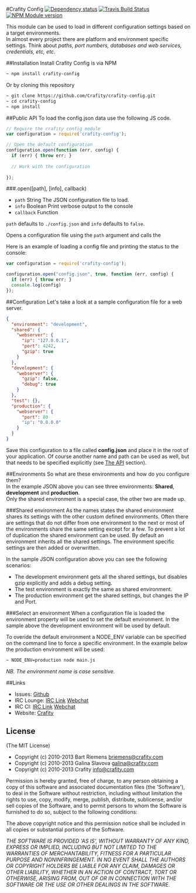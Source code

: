 #Crafity Config [![Dependency status](https://david-dm.org/crafity/crafity-config.png)](https://david-dm.org/crafity/crafity-config) [![Travis Build Status](https://travis-ci.org/Crafity/crafity-config.png?branch=master)](https://travis-ci.org/Crafity/crafity-config) [![NPM Module version](https://badge.fury.io/js/crafity-config.png)](http://badge.fury.io/js/crafity-config)  

This module can be used to load in different configuration settings based on a target environments.  
In almost every project there are platform and environment specific settings. Think about *paths, port numbers, databases and web services, credentials, etc, etc*.  

##Installation
Install Crafity Config is via NPM

```sh
~ npm install crafity-config
```

Or by cloning this repository

```sh
~ git clone https://github.com/Crafity/crafity-config.git
~ cd crafity-config
~ npm install
```

##Public API
To load the config.json data use the following JS code. 

```js
// Require the crafity config module
var configuration = require('crafity-config');

// Open the default configuration
configuration.open(function (err, config) {
  if (err) { throw err; }
  
  // Work with the configuration
  
});
```


###.open([path], [info], callback)
* `path` String The JSON configuration file to load.
* `info` Boolean Print verbose output to the console
* `callback` Function

`path` defaults to `./config.json` and `info` defaults to `false`.  

Opens a configuration file using the `path` argument and calls the

Here is an example of loading a config file and printing the status to the console:
```js
var configuration = require('crafity-config');

configuration.open("config.json", true, function (err, config) {
  if (err) { throw err; }
  console.log(config)
});
```


##Configuration
Let's take a look at a sample configuration file for a web server. 

```json
{
  "environment": "development",
  "shared": {
    "webserver": {
      "ip": "127.0.0.1",
      "port": 4242,
      "gzip": true
    }
  },
  "development": {
    "webserver": {
      "gzip": false,
      "debug": true
    }
  },
  "test": {},
  "production": {
    "webserver": {
      "port": 80
      "ip": "0.0.0.0"
    }
  }
}
```

Save this configuration to a file called **config.json** and place it in the root of your application. 
Of course another name and path can be used as well, but that needs to be specified explicitly (see [The API](#the-api) section).

##Environments
So what are these environments and how do you configure them?   
In the example JSON above you can see three environments: **Shared**, **development** and **production**.  
Only the shared environment is a special case, the other two are made up.

###Shared environment
As the names states the shared environment shares its settings with the other custom defined environments. 
Often there are settings that do not differ from one environment to the next or most of the environments 
share the same setting except for a few. To prevent a lot of duplication the shared environment can be used.
By default an environment inherits all the shared settings. The environment specific settings are then added or overwritten.  

In the sample JSON configuration above you can see the following scenarios:
* The development environment gets all the shared settings, but disables gzip explicitly and adds a debug setting.
* The test environment is exactly the same as shared environment.
* The production environment get the shared settings, but changes the IP and Port.

###Select an environment
When a configuration file is loaded the environment property will be used to set the default environment.
In the sample above the development environment will be used by default.    

To overide the default environment a NODE_ENV variable can be specified on the command line to force a specific environment.
In the example below the production environment will be used:

```sh
~ NODE_ENV=production node main.js 
```

*NB. The environment name is case sensitive.*

##Links
* Issues: [Github](https://github.com/Crafity/crafity-config/issues)
* IRC Lounge: [IRC Link](irc://irc.freenode.net:6667/crafity-lounge) [Webchat](http://webchat.freenode.net?channels=crafity-lounge&uio=OT10cnVlJjExPTUx91)
* IRC CI: [IRC Link](irc://irc.freenode.net:6667/crafity-ci) [Webchat](http://webchat.freenode.net?channels=crafity-ci&uio=OT10cnVlJjExPTUx91)
* Website: [Crafity](http://crafity.com)

## License
(The MIT License)  

* Copyright (c) 2010-2013 Bart Riemens <briemens@crafity.com>  
* Copyright (c) 2010-2013 Galina Slavova <galina@crafity.com>  
* Copyright (c) 2010-2013 Crafity <info@crafity.com>  

Permission is hereby granted, free of charge, to any person obtaining
a copy of this software and associated documentation files (the
'Software'), to deal in the Software without restriction, including
without limitation the rights to use, copy, modify, merge, publish,
distribute, sublicense, and/or sell copies of the Software, and to
permit persons to whom the Software is furnished to do so, subject to
the following conditions:

The above copyright notice and this permission notice shall be
included in all copies or substantial portions of the Software.

*THE SOFTWARE IS PROVIDED 'AS IS', WITHOUT WARRANTY OF ANY KIND,
EXPRESS OR IMPLIED, INCLUDING BUT NOT LIMITED TO THE WARRANTIES OF
MERCHANTABILITY, FITNESS FOR A PARTICULAR PURPOSE AND NONINFRINGEMENT.
IN NO EVENT SHALL THE AUTHORS OR COPYRIGHT HOLDERS BE LIABLE FOR ANY
CLAIM, DAMAGES OR OTHER LIABILITY, WHETHER IN AN ACTION OF CONTRACT,
TORT OR OTHERWISE, ARISING FROM, OUT OF OR IN CONNECTION WITH THE
SOFTWARE OR THE USE OR OTHER DEALINGS IN THE SOFTWARE.*

